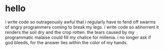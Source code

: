 # hello
i write code so outrageously awful that i regularly have to fend off swarms of angry programmers coming to break my legs. i write code so abhorrent it renders the soil dry and the crop rotten. the tears caused by my programmatic malaise could fill my chalice for millenia. i no longer ask if god bleeds, for the answer lies within the color of my hands.
